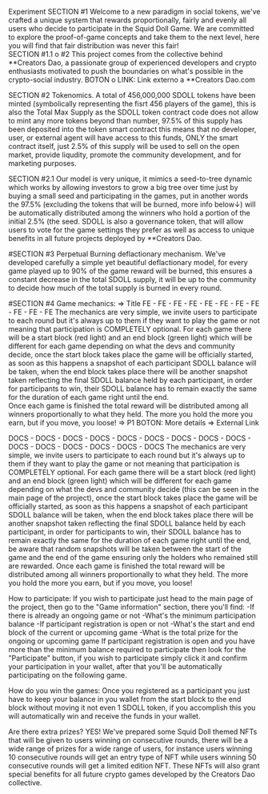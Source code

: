 Experiment
SECTION #1 
Welcome to a new paradigm in social tokens, we've crafted a unique system that rewards proportionally, fairly and evenly all users who decide to participate in the Squid Doll Game. 
We are committed to explore the proof-of-game concepts and take them to the next level, here you will find that fair distribution was never this fair!  
SECTION #1.1 o #2 
This project comes from the collective behind **Creators Dao, a passionate group of experienced developers and crypto enthusiasts motivated to push the boundaries on what's possible in the crypto-social industry.
BOTON o LINK: Link externo a **Creators Dao.com 

SECTION #2
Tokenomics.
A total of 456,000,000 SDOLL tokens have been minted (symbolically representing the fisrt 456 players of the game), this is also the Total Max Supply as the SDOLL token contract code does not allow to mint any more tokens beyond than number, 97.5% of this supply has been deposited into the token smart contract this means that no developer, user, or external agent will have access to this funds, ONLY the smart contract itself, just 2.5% of this supply will be used to sell on the open market, provide liqudity, promote the community development, and for marketing purposes. 

SECTION  #2.1
Our model is very unique, it mimics a seed-to-tree dynamic which works by allowing investors to grow a big tree over time just by buying a small seed and participating in the games, put in another words the 97.5% (excluding the tokens that will be burned, more info below↓) will be automatically distributed among the winners who hold a portion of the initial 2.5% (the seed. 
SDOLL is also a governance token, that will allow users to vote for the game settings they prefer as well as access to unique benefits in all future projects deployed by **Creators Dao. 

#SECTION #3
Perpetual Burning deflactionary mechanism.
We've developed carefully a simple yet beautiful deflactionary model, for every game played up to 90% of the game reward will be burned, this ensures a constant decrease in the total SDOLL supply, it will be up to the community to decide how much of the total supply is burned in every round. 

#SECTION #4
Game mechanics: => Title
FE - FE - FE - FE - FE - FE - FE - FE - FE - FE - FE
The mechanics are very simple, we invite users to participate to each round but it's always up to them if they want to play the game or not meaning that participation is COMPLETELY optional. 
For each game there will be a start block (red light) and an end block (green light) which will be different for each game depending on what the devs and community decide, once the start block takes place the game will be officially started, as soon as this happens a snapshot of each participant SDOLL balance will be taken, when the end block takes place there will be another snapshot taken reflecting the final SDOLL balance held by each participant, in order for participants to win, their SDOLL balance has to remain exactly the same for the duration of each game right until the end.  
Once each game is finished the total reward will be distributed among all winners proportionally to what they held. The more you hold the more you earn, but if you move, you loose! => P1
BOTON: More details => External Link

DOCS - DOCS - DOCS - DOCS - DOCS - DOCS - DOCS - DOCS - DOCS - DOCS - DOCS - DOCS - DOCS - DOCS - DOCS
The mechanics are very simple, we invite users to participate to each round but it's always up to them if they want to play the game or not meaning that participation is COMPLETELY optional. 
For each game there will be a start block (red light) and an end block (green light) which will be different for each game depending on what the devs and community decide (this can be seen in the main page of the project), once the start block takes place the game will be officially started, as soon as this happens a snapshot of each participant SDOLL balance will be taken, when the end block takes place there will be another snapshot taken reflecting the final SDOLL balance held by each participant, in order for participants to win, their SDOLL balance has to remain exactly the same for the duration of each game right until the end, be aware that random snapshots will be taken between the start of the game and the end of the game ensuring only the holders who remained still are rewarded. Once each game is finished the total reward will be distributed among all winners proportionally to what they held. The more you hold the more you earn, but if you move, you loose! 


How to participate:
If you wish to participate just head to the main page of the project, then go to the "Game information" section, there you'll find:
-If there is already an ongoing game or not 
-What's the minimum participation balance
-If participant registration is open or not
-What's the start and end block of the current or upcoming game
-What is the total prize for the ongoing or upcoming game
If participant registration is open and you have more than the minimum balance required to participate then look for the "Participate" button, if you wish to participate simply click it and confirm your participation in your wallet, after that you'll be automatically participating on the following game.

How do you win the games:
Once you registered as a participant you just have to keep your balance in you wallet from the start block to the end block without moving it not even 1 SDOLL token, if you accomplish this you will automatically win and receive the funds in your wallet. 

Are there extra prizes?
YES! We've prepared some Squid Doll themed NFTs that will be given to users winning on consecutive rounds, there will be a wide range of prizes for a wide range of users, for instance users winning 10 consecutive rounds will get an entry type of NFT while users winning 50 consecutive rounds will get a limited edition NFT. These NFTs will also grant special benefits for all future crypto games developed by the Creators Dao collective. 

